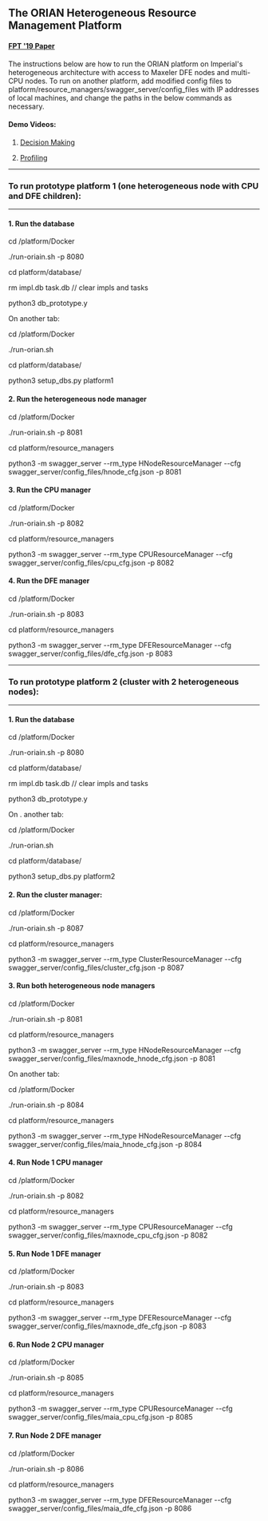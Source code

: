 ## The ORIAN Heterogeneous Resource Management Platform 
#### [FPT '19 Paper](https://ieeexplore.ieee.org/document/8825001)

The instructions below are how to run the ORIAN platform on Imperial's heterogeneous architecture with access to Maxeler DFE nodes and multi-CPU nodes. To run on another platform, add modified config files to platform/resource_managers/swagger_server/config_files with IP addresses of local machines, and change the paths in the below commands as necessary. 


#### Demo  Videos:

1. [Decision Making](https://drive.google.com/file/d/1dVfMgUPPwXdx4Cg_nU587R4FoSyfyzw9/view?usp=sharing)

2. [Profiling](https://drive.google.com/file/d/1s24EzgQSdtmSwIwjk3Yn-JllSydMP4Ds/view?usp=sharing)

********************************************************************************
### To run prototype platform 1 (one heterogeneous node with CPU and DFE children):
********************************************************************************

#### 1. Run the database

cd /platform/Docker

./run-oriain.sh -p 8080

cd platform/database/

rm impl.db task.db 				// clear impls and tasks

python3 db_prototype.y

On another tab:

cd /platform/Docker

./run-orian.sh

cd platform/database/

python3 setup_dbs.py platform1     

#### 2. Run the heterogeneous node manager

cd /platform/Docker

./run-oriain.sh -p 8081

cd platform/resource_managers

python3 -m swagger_server --rm_type HNodeResourceManager --cfg swagger_server/config_files/hnode_cfg.json -p 8081

#### 3. Run the CPU manager

cd /platform/Docker

./run-oriain.sh -p 8082

cd platform/resource_managers

python3 -m swagger_server --rm_type CPUResourceManager --cfg swagger_server/config_files/cpu_cfg.json -p 8082

#### 4.  Run the DFE manager

cd /platform/Docker

./run-oriain.sh -p 8083

cd platform/resource_managers

python3 -m swagger_server --rm_type DFEResourceManager --cfg swagger_server/config_files/dfe_cfg.json -p 8083


**********************************************************************
### To run prototype platform 2 (cluster with 2 heterogeneous nodes):
**********************************************************************

#### 1. Run the database

cd /platform/Docker

./run-oriain.sh -p 8080

cd platform/database/

rm impl.db task.db 				// clear impls and tasks

python3 db_prototype.y

On . another tab:

cd /platform/Docker

./run-orian.sh

cd platform/database/

python3 setup_dbs.py platform2

#### 2. Run the cluster manager:

cd /platform/Docker

./run-oriain.sh -p 8087

cd platform/resource_managers

python3 -m swagger_server --rm_type ClusterResourceManager --cfg swagger_server/config_files/cluster_cfg.json -p 8087

#### 3. Run both heterogeneous node managers

cd /platform/Docker

./run-oriain.sh -p 8081

cd platform/resource_managers

python3 -m swagger_server --rm_type HNodeResourceManager --cfg swagger_server/config_files/maxnode_hnode_cfg.json -p 8081

On another tab:

cd /platform/Docker

./run-oriain.sh -p 8084

cd platform/resource_managers

python3 -m swagger_server --rm_type HNodeResourceManager --cfg swagger_server/config_files/maia_hnode_cfg.json -p 8084

#### 4. Run Node 1 CPU manager

cd /platform/Docker

./run-oriain.sh -p 8082

cd platform/resource_managers

python3 -m swagger_server --rm_type CPUResourceManager --cfg swagger_server/config_files/maxnode_cpu_cfg.json -p 8082

#### 5. Run Node 1 DFE manager

cd /platform/Docker

./run-oriain.sh -p 8083

cd platform/resource_managers

python3 -m swagger_server --rm_type DFEResourceManager --cfg swagger_server/config_files/maxnode_dfe_cfg.json -p 8083

#### 6. Run Node 2 CPU manager

cd /platform/Docker

./run-oriain.sh -p 8085

cd platform/resource_managers

python3 -m swagger_server --rm_type CPUResourceManager --cfg swagger_server/config_files/maia_cpu_cfg.json -p 8085

#### 7. Run Node 2 DFE manager

cd /platform/Docker

./run-oriain.sh -p 8086

cd platform/resource_managers

python3 -m swagger_server --rm_type DFEResourceManager --cfg swagger_server/config_files/maia_dfe_cfg.json -p 8086

